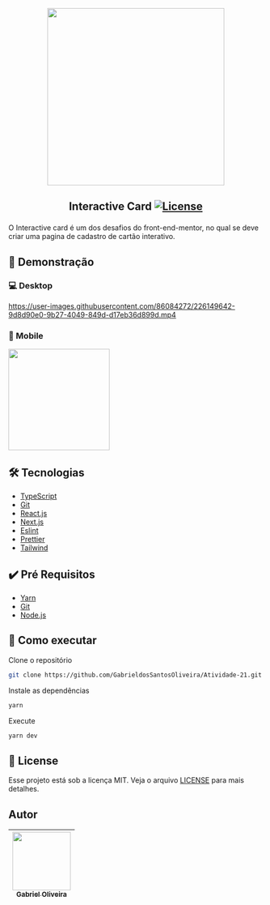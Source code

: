<p align="center">
<img width="350px" src="https://user-images.githubusercontent.com/86084272/226150007-4dbf6fa7-71a1-4af3-a313-b0a194cbb317.png"/> </p>

 ## <p align="center"> Interactive Card <a href="LICENSE"> <img  src="https://img.shields.io/static/v1?label=License&message=MIT&color=&labelColor=202024" alt="License"></a> </p>
O Interactive card é um dos desafios do front-end-mentor, no qual se deve criar uma pagina de cadastro de cartão interativo.
 
## 🔖 Demonstração
### 💻 Desktop
https://user-images.githubusercontent.com/86084272/226149642-9d8d90e0-9b27-4049-849d-d17eb36d899d.mp4
### 📱 Mobile

<img width="200px" src="https://user-images.githubusercontent.com/86084272/226149853-561d4e91-e1d1-43f7-af18-10ef60ecd251.png"/>

## 🛠️ Tecnologias
- [TypeScript](https://www.typescriptlang.org/) 
- [Git](https://git-scm.com/)
- [React.js](https://react.dev/) 
- [Next.js](https://nextjs.org/)
- [Eslint](https://eslint.org/)
- [Prettier](https://prettier.io/)
- [Tailwind](https://tailwindcss.com/)

## ✔️ Pré Requisitos
- [Yarn](https://classic.yarnpkg.com/lang/en/docs/install)
- [Git](https://git-scm.com/book/en/v2/Getting-Started-Installing-Git)
- [Node.js](https://nodejs.org/en/)

## 🚀 Como executar

Clone o repositório
```bash
git clone https://github.com/GabrieldosSantosOliveira/Atividade-21.git
```
Instale as dependências
```bash
yarn 
```
Execute
```bash
yarn dev
```
## 📝 License
Esse projeto está sob a licença MIT. Veja o arquivo [LICENSE](LICENSE) para mais detalhes.

## Autor
| [<img src="https://avatars.githubusercontent.com/u/86084272?v=4" width=115><br><sub>Gabriel Oliveira</sub>](https://www.linkedin.com/in/gabriel-dos-santos-oliveira-24b67b243/)
| :---: | 

